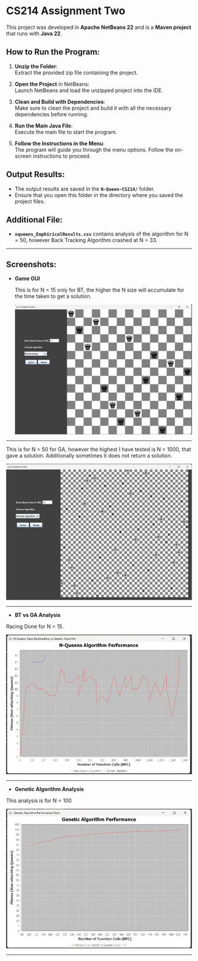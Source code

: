 # CS214 Assignment Two

This project was developed in **Apache NetBeans 22** and is a **Maven project** that runs with **Java 22**.

## How to Run the Program:

1. **Unzip the Folder**:  
   Extract the provided zip file containing the project.

2. **Open the Project** in NetBeans:  
   Launch NetBeans and load the unzipped project into the IDE.

3. **Clean and Build with Dependencies**:  
   Make sure to clean the project and build it with all the necessary dependencies before running.

4. **Run the Main Java File**:  
   Execute the main file to start the program.

5. **Follow the Instructions in the Menu**:  
   The program will guide you through the menu options. Follow the on-screen instructions to proceed.

## Output Results:

- The output results are saved in the **`N-Queen-CS214/`** folder.
- Ensure that you open this folder in the directory where you saved the project files.

## Additional File:
- **`nqueens_EmphiricalResults.csv`** contains analysis of the algorithm for N = 50, however Back Tracking Algorithm crashed at N = 33.

---

## Screenshots:

- **Game GUI**
  
  This is for N = 15 only for BT, the higher the N size will accumulate for the time taken to get a solution.
  
  ![Game GUI Screenshot](screenshots/BT_15.png)

----

This is for N = 50 for GA, however the highest I have tested is N = 1000, that gave a solution. Additionally sometimes it does not return a solution.

![Game GUI Screenshot](screenshots/GA_50.png)

-----

- **BT vs GA Analysis**  

Racing Done for N = 15.

  ![Genetic Algorithm Screenshot](screenshots/race.png)
  
---

- **Genetic Algorithm Analysis**  

This analysis is for N = 100

  ![Genetic Algorithm Screenshot](screenshots/GA_100.png)

---
